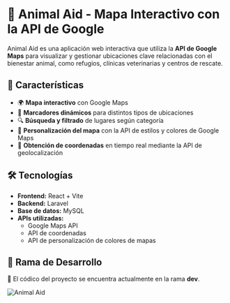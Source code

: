 # 🐾 Animal Aid - Mapa Interactivo con la API de Google  

Animal Aid es una aplicación web interactiva que utiliza la **API de Google Maps** para visualizar y gestionar ubicaciones clave relacionadas con el bienestar animal, como refugios, clínicas veterinarias y centros de rescate.

## 🚀 Características  
- 🌍 **Mapa interactivo** con Google Maps  
- 📍 **Marcadores dinámicos** para distintos tipos de ubicaciones  
- 🔍 **Búsqueda y filtrado** de lugares según categoría  
- 🎨 **Personalización del mapa** con la API de estilos y colores de Google Maps  
- 📡 **Obtención de coordenadas** en tiempo real mediante la API de geolocalización  

## 🛠 Tecnologías  
- **Frontend:** React + Vite  
- **Backend:** Laravel  
- **Base de datos:** MySQL  
- **APIs utilizadas:**  
  - Google Maps API  
  - API de coordenadas  
  - API de personalización de colores de mapas
 
## 🌱 Rama de Desarrollo  
📌 El códico del proyecto se encuentra actualmente en la rama **dev**.  

![Animal Aid](https://i.imgur.com/BjUrM6G.png)


